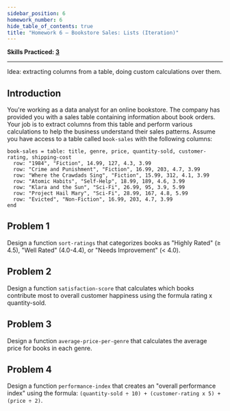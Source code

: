 ```yaml
---
sidebar_position: 6
homework_number: 6
hide_table_of_contents: true
title: "Homework 6 — Bookstore Sales: Lists (Iteration)"
---
```



**Skills Practiced: [3](/skills/#(3))**

---

Idea: extracting columns from a table, doing custom calculations over them.

## Introduction
You're working as a data analyst for an online bookstore. The company has provided you with a sales table containing information about book orders. Your job is to extract columns from this table and perform various calculations to help the business understand their sales patterns.
Assume you have access to a table called `book-sales` with the following columns:

```pyret
book-sales = table: title, genre, price, quantity-sold, customer-rating, shipping-cost
  row: "1984", "Fiction", 14.99, 127, 4.3, 3.99
  row: "Crime and Punishment", "Fiction", 16.99, 203, 4.7, 3.99
  row: "Where the Crawdads Sing", "Fiction", 15.99, 312, 4.1, 3.99
  row: "Atomic Habits", "Self-Help", 18.99, 189, 4.6, 3.99
  row: "Klara and the Sun", "Sci-Fi", 26.99, 95, 3.9, 5.99
  row: "Project Hail Mary", "Sci-Fi", 28.99, 167, 4.8, 5.99
  row: "Evicted", "Non-Fiction", 16.99, 203, 4.7, 3.99
end
```

## Problem 1
Design a function `sort-ratings` that categorizes books as "Highly Rated" (≥ 4.5), "Well Rated" (4.0-4.4), or "Needs Improvement" (< 4.0).

## Problem 2
Design a function `satisfaction-score` that calculates which books contribute most to overall customer happiness using the formula rating x quantity-sold.

## Problem 3
Design a function `average-price-per-genre` that calculates the average price for books in each genre.

## Problem 4
Design a function `performance-index` that creates an "overall performance index" using the formula: `(quantity-sold ÷ 10) + (customer-rating x 5) + (price ÷ 2)`.


